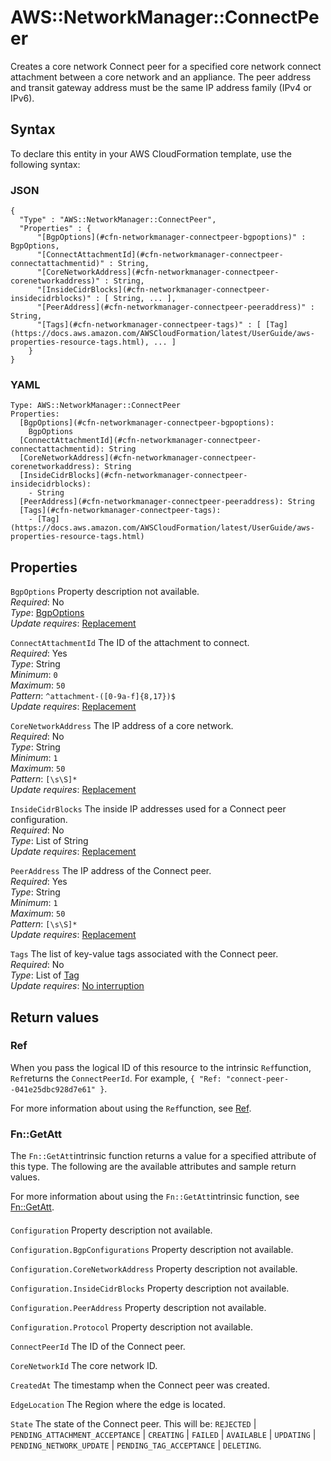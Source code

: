 # AWS::NetworkManager::ConnectPeer<a name="aws-resource-networkmanager-connectpeer"></a>

Creates a core network Connect peer for a specified core network connect attachment between a core network and an appliance\. The peer address and transit gateway address must be the same IP address family \(IPv4 or IPv6\)\.

## Syntax<a name="aws-resource-networkmanager-connectpeer-syntax"></a>

To declare this entity in your AWS CloudFormation template, use the following syntax:

### JSON<a name="aws-resource-networkmanager-connectpeer-syntax.json"></a>

```
{
  "Type" : "AWS::NetworkManager::ConnectPeer",
  "Properties" : {
      "[BgpOptions](#cfn-networkmanager-connectpeer-bgpoptions)" : BgpOptions,
      "[ConnectAttachmentId](#cfn-networkmanager-connectpeer-connectattachmentid)" : String,
      "[CoreNetworkAddress](#cfn-networkmanager-connectpeer-corenetworkaddress)" : String,
      "[InsideCidrBlocks](#cfn-networkmanager-connectpeer-insidecidrblocks)" : [ String, ... ],
      "[PeerAddress](#cfn-networkmanager-connectpeer-peeraddress)" : String,
      "[Tags](#cfn-networkmanager-connectpeer-tags)" : [ [Tag](https://docs.aws.amazon.com/AWSCloudFormation/latest/UserGuide/aws-properties-resource-tags.html), ... ]
    }
}
```

### YAML<a name="aws-resource-networkmanager-connectpeer-syntax.yaml"></a>

```
Type: AWS::NetworkManager::ConnectPeer
Properties: 
  [BgpOptions](#cfn-networkmanager-connectpeer-bgpoptions): 
    BgpOptions
  [ConnectAttachmentId](#cfn-networkmanager-connectpeer-connectattachmentid): String
  [CoreNetworkAddress](#cfn-networkmanager-connectpeer-corenetworkaddress): String
  [InsideCidrBlocks](#cfn-networkmanager-connectpeer-insidecidrblocks): 
    - String
  [PeerAddress](#cfn-networkmanager-connectpeer-peeraddress): String
  [Tags](#cfn-networkmanager-connectpeer-tags): 
    - [Tag](https://docs.aws.amazon.com/AWSCloudFormation/latest/UserGuide/aws-properties-resource-tags.html)
```

## Properties<a name="aws-resource-networkmanager-connectpeer-properties"></a>

`BgpOptions`  <a name="cfn-networkmanager-connectpeer-bgpoptions"></a>
Property description not available\.  
*Required*: No  
*Type*: [BgpOptions](aws-properties-networkmanager-connectpeer-bgpoptions.md)  
*Update requires*: [Replacement](https://docs.aws.amazon.com/AWSCloudFormation/latest/UserGuide/using-cfn-updating-stacks-update-behaviors.html#update-replacement)

`ConnectAttachmentId`  <a name="cfn-networkmanager-connectpeer-connectattachmentid"></a>
The ID of the attachment to connect\.  
*Required*: Yes  
*Type*: String  
*Minimum*: `0`  
*Maximum*: `50`  
*Pattern*: `^attachment-([0-9a-f]{8,17})$`  
*Update requires*: [Replacement](https://docs.aws.amazon.com/AWSCloudFormation/latest/UserGuide/using-cfn-updating-stacks-update-behaviors.html#update-replacement)

`CoreNetworkAddress`  <a name="cfn-networkmanager-connectpeer-corenetworkaddress"></a>
The IP address of a core network\.  
*Required*: No  
*Type*: String  
*Minimum*: `1`  
*Maximum*: `50`  
*Pattern*: `[\s\S]*`  
*Update requires*: [Replacement](https://docs.aws.amazon.com/AWSCloudFormation/latest/UserGuide/using-cfn-updating-stacks-update-behaviors.html#update-replacement)

`InsideCidrBlocks`  <a name="cfn-networkmanager-connectpeer-insidecidrblocks"></a>
The inside IP addresses used for a Connect peer configuration\.  
*Required*: No  
*Type*: List of String  
*Update requires*: [Replacement](https://docs.aws.amazon.com/AWSCloudFormation/latest/UserGuide/using-cfn-updating-stacks-update-behaviors.html#update-replacement)

`PeerAddress`  <a name="cfn-networkmanager-connectpeer-peeraddress"></a>
The IP address of the Connect peer\.  
*Required*: Yes  
*Type*: String  
*Minimum*: `1`  
*Maximum*: `50`  
*Pattern*: `[\s\S]*`  
*Update requires*: [Replacement](https://docs.aws.amazon.com/AWSCloudFormation/latest/UserGuide/using-cfn-updating-stacks-update-behaviors.html#update-replacement)

`Tags`  <a name="cfn-networkmanager-connectpeer-tags"></a>
The list of key\-value tags associated with the Connect peer\.  
*Required*: No  
*Type*: List of [Tag](https://docs.aws.amazon.com/AWSCloudFormation/latest/UserGuide/aws-properties-resource-tags.html)  
*Update requires*: [No interruption](https://docs.aws.amazon.com/AWSCloudFormation/latest/UserGuide/using-cfn-updating-stacks-update-behaviors.html#update-no-interrupt)

## Return values<a name="aws-resource-networkmanager-connectpeer-return-values"></a>

### Ref<a name="aws-resource-networkmanager-connectpeer-return-values-ref"></a>

When you pass the logical ID of this resource to the intrinsic `Ref`function, `Ref`returns the `ConnectPeerId`\. For example, `{ "Ref: "connect-peer--041e25dbc928d7e61" }`\.

For more information about using the `Ref`function, see [Ref](https://docs.aws.amazon.com/AWSCloudFormation/latest/UserGuide/intrinsic-function-reference-ref.html)\.

### Fn::GetAtt<a name="aws-resource-networkmanager-connectpeer-return-values-fn--getatt"></a>

The `Fn::GetAtt`intrinsic function returns a value for a specified attribute of this type\. The following are the available attributes and sample return values\.

For more information about using the `Fn::GetAtt`intrinsic function, see [Fn::GetAtt](https://docs.aws.amazon.com/AWSCloudFormation/latest/UserGuide/intrinsic-function-reference-getatt.html)\.

#### <a name="aws-resource-networkmanager-connectpeer-return-values-fn--getatt-fn--getatt"></a>

`Configuration`  <a name="Configuration-fn::getatt"></a>
Property description not available\.

`Configuration.BgpConfigurations`  <a name="Configuration.BgpConfigurations-fn::getatt"></a>
Property description not available\.

`Configuration.CoreNetworkAddress`  <a name="Configuration.CoreNetworkAddress-fn::getatt"></a>
Property description not available\.

`Configuration.InsideCidrBlocks`  <a name="Configuration.InsideCidrBlocks-fn::getatt"></a>
Property description not available\.

`Configuration.PeerAddress`  <a name="Configuration.PeerAddress-fn::getatt"></a>
Property description not available\.

`Configuration.Protocol`  <a name="Configuration.Protocol-fn::getatt"></a>
Property description not available\.

`ConnectPeerId`  <a name="ConnectPeerId-fn::getatt"></a>
The ID of the Connect peer\.

`CoreNetworkId`  <a name="CoreNetworkId-fn::getatt"></a>
The core network ID\.

`CreatedAt`  <a name="CreatedAt-fn::getatt"></a>
The timestamp when the Connect peer was created\.

`EdgeLocation`  <a name="EdgeLocation-fn::getatt"></a>
The Region where the edge is located\.

`State`  <a name="State-fn::getatt"></a>
The state of the Connect peer\. This will be: `REJECTED` \| `PENDING_ATTACHMENT_ACCEPTANCE` \| `CREATING` \| `FAILED` \| `AVAILABLE` \| `UPDATING` \| ` PENDING_NETWORK_UPDATE` \| `PENDING_TAG_ACCEPTANCE` \| `DELETING`\. 